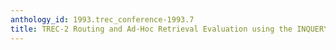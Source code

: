 ```yaml
---
anthology_id: 1993.trec_conference-1993.7
title: TREC-2 Routing and Ad-Hoc Retrieval Evaluation using the INQUERY System
---
```

